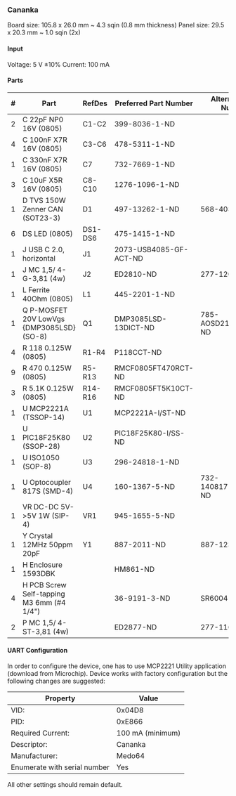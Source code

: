 ### Cananka ###

Board size: 105.8 x 26.0 mm ~ 4.3 sqin (0.8 mm thickness)
Panel size: 29.5 x 20.3 mm ~ 1.0 sqin (2x)


#### Input ####

Voltage: 5 V ±10%
Current: 100 mA


#### Parts ####

|  # | Part                                      | RefDes  | Preferred Part Number      | Alternate Part Number           |
|---:|-------------------------------------------|---------|----------------------------|---------------------------------|
|  2 | C 22pF NP0 16V (0805)                     | C1-C2   | 399-8036-1-ND              |                                 |
|  4 | C 100nF X7R 16V (0805)                    | C3-C6   | 478-5311-1-ND              |                                 |
|  1 | C 330nF X7R 16V (0805)                    | C7      | 732-7669-1-ND              |                                 |
|  3 | C 10uF X5R 16V (0805)                     | C8-C10  | 1276-1096-1-ND             |                                 |
|  1 | D TVS 150W Zenner CAN (SOT23-3)           | D1      | 497-13262-1-ND             | 568-4032-1-ND                   |
|  6 | DS LED (0805)                             | DS1-DS6 | 475-1415-1-ND              |                                 |
|  1 | J USB C 2.0, horizontal                   | J1      | 2073-USB4085-GF-ACT-ND     |                                 |
|  1 | J MC 1,5/ 4-G-3,81 (4w)                   | J2      | ED2810-ND                  | 277-1208-ND                     |
|  1 | L Ferrite 40Ohm (0805)                    | L1      | 445-2201-1-ND              |                                 |
|  1 | Q P-MOSFET 20V LowVgs {DMP3085LSD} (SO-8) | Q1      | DMP3085LSD-13DICT-ND       | 785-AOSD21311CCT-ND             |
|  4 | R 118 0.125W (0805)                       | R1-R4   | P118CCT-ND                 |                                 |
|  9 | R 470 0.125W (0805)                       | R5-R13  | RMCF0805FT470RCT-ND        |                                 |
|  3 | R 5.1K 0.125W (0805)                      | R14-R16 | RMCF0805FT5K10CT-ND        |                                 |
|  1 | U MCP2221A (TSSOP-14)                     | U1      | MCP2221A-I/ST-ND           |                                 |
|  1 | U PIC18F25K80 (SSOP-28)                   | U2      | PIC18F25K80-I/SS-ND        |                                 |
|  1 | U ISO1050 (SOP-8)                         | U3      | 296-24818-1-ND             |                                 |
|  1 | U Optocoupler 817S (SMD-4)                | U4      | 160-1367-5-ND              | 732-140817143200CT-ND           |
|  1 | VR DC-DC 5V->5V 1W (SIP-4)                | VR1     | 945-1655-5-ND              |                                 |
|  1 | Y Crystal 12MHz 50ppm 20pF                | Y1      | 887-2011-ND                | 887-1238-ND                     |
|  1 | H Enclosure 1593DBK                       |         | HM861-ND                   |                                 |
|  4 | H PCB Screw Self-tapping M3 6mm (#4 1/4") |         | 36-9191-3-ND               | SR6004-ND                       |
|  2 | P MC 1,5/ 4-ST-3,81 (4w)                  |         | ED2877-ND                  | 277-1163-ND                     |



#### UART Configuration ####

In order to configure the device, one has to use MCP2221 Utility application
(download from Microchip). Device works with factory configuration but the
following changes are suggested:

| Property                     | Value            |
|------------------------------|------------------|
| VID:                         | 0x04D8           |
| PID:                         | 0xE866           |
| Required Current:            | 100 mA (minimum) |
| Descriptor:                  | Cananka          |
| Manufacturer:                | Medo64           |
| Enumerate with serial number | Yes              |

All other settings should remain default.
